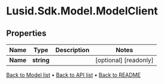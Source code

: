 # Lusid.Sdk.Model.ModelClient

## Properties

Name | Type | Description | Notes
------------ | ------------- | ------------- | -------------
**Name** | **string** |  | [optional] [readonly] 

[Back to Model list](../README.md#documentation-for-models) &#8226; [Back to API list](../README.md#documentation-for-api-endpoints) &#8226; [Back to README](../README.md)

